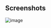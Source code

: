 ## Screenshots
![image](https://user-images.githubusercontent.com/75806982/220903266-97c1cb26-955d-48d7-99ee-44e2c283d391.png)
